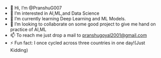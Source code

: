 - 👋 Hi, I’m @PranshuG007
- 👀 I’m interested in AI,ML,and Data Science
- 🌱 I’m currently learning Deep Learning and ML Models.
- 💞️ I’m looking to collaborate on some good project to give me hand on practice of AI,ML
- 📫 To reach me just drop a mail to pranshugoyal2001@gmail.com
- ⚡ Fun fact: I once cycled across three countries in one day!(Just Kidding)

<!---
PranshuG007/PranshuG007 is a ✨ special ✨ repository because its `README.md` (this file) appears on your GitHub profile.
You can click the Preview link to take a look at your changes.
--->
